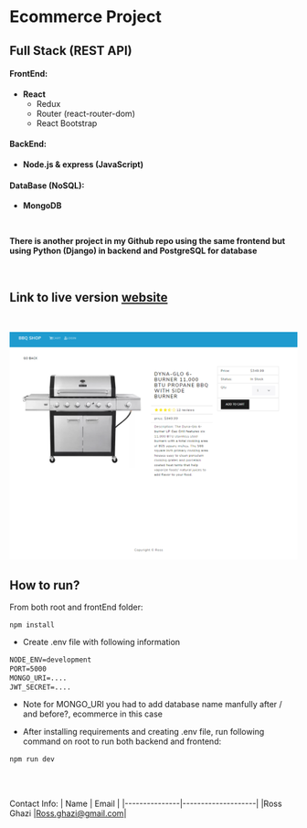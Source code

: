 # Ecommerce Project

## Full Stack (REST API)

#### FrontEnd:

- **React**
  - Redux
  - Router (react-router-dom)
  - React Bootstrap

#### BackEnd:

- **Node.js & express (JavaScript)**

#### DataBase (NoSQL):

- **MongoDB**

<br />

**There is another project in my Github repo using the same frontend but using Python (Django) in backend and PostgreSQL for database**

<br />

## Link to live version [website](https://ecommerce-3x9c.onrender.com/#/)

<br />

![alt text](./resources/image/WebPreview.PNG)

## How to run?

From both root and frontEnd folder:

```
npm install
```

- Create .env file with following information

```
NODE_ENV=development
PORT=5000
MONGO_URI=....
JWT_SECRET=....
```

- Note for MONGO_URI you had to add database name manfully after / and before?, ecommerce in this case

- After installing requirements and creating .env file, run following command on root to run both backend and frontend:

```
npm run dev
```

<br />
<br />

Contact Info:
| Name | Email |
|---------------|--------------------|
|Ross Ghazi |Ross.ghazi@gmail.com|

